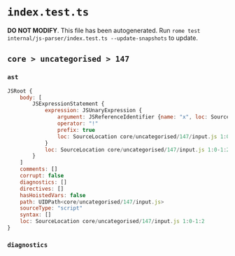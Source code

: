 # `index.test.ts`

**DO NOT MODIFY**. This file has been autogenerated. Run `rome test internal/js-parser/index.test.ts --update-snapshots` to update.

## `core > uncategorised > 147`

### `ast`

```javascript
JSRoot {
	body: [
		JSExpressionStatement {
			expression: JSUnaryExpression {
				argument: JSReferenceIdentifier {name: "x", loc: SourceLocation core/uncategorised/147/input.js 1:1-1:2 (x)}
				operator: "!"
				prefix: true
				loc: SourceLocation core/uncategorised/147/input.js 1:0-1:2
			}
			loc: SourceLocation core/uncategorised/147/input.js 1:0-1:2
		}
	]
	comments: []
	corrupt: false
	diagnostics: []
	directives: []
	hasHoistedVars: false
	path: UIDPath<core/uncategorised/147/input.js>
	sourceType: "script"
	syntax: []
	loc: SourceLocation core/uncategorised/147/input.js 1:0-1:2
}
```

### `diagnostics`

```

```
